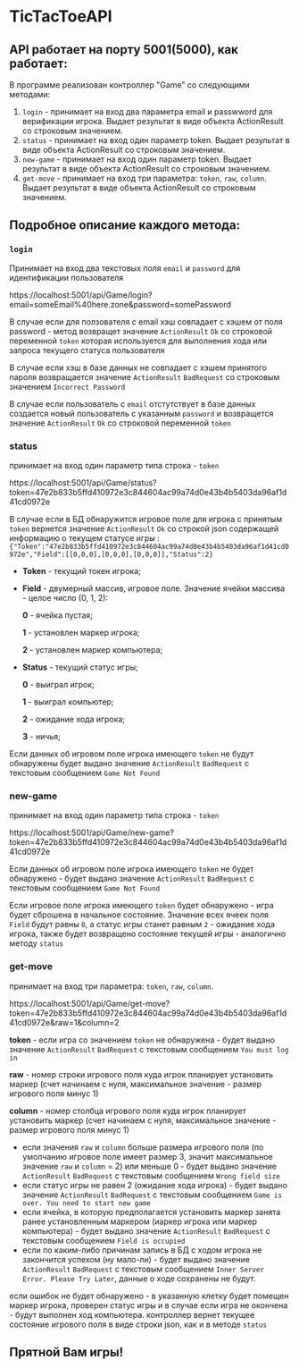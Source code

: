 # TicTacToeAPI

## API работает на порту 5001(5000), как работает:

В программе реализован контроллер "Game" со следующими методами:
1. `login` - принимает на вход два параметра email и passwword для верификации игрока. Выдает результат в виде объекта ActionResult со строковым значением.
2. `status` - принимает на вход один параметр token. Выдает результат в виде объекта ActionResult со строковым значением.
3. `new-game` - принимает на вход один параметр token. Выдает результат в виде объекта ActionResult со строковым значением.
4. `get-move` - принимает на вход три параметра: `token`, `raw`, `column`. Выдает результат в виде объекта ActionResult со строковым значением.


## Подробное описание каждого метода:

### `login`

Принимает на вход два текстовых поля `email` и `password` для идентификации пользователя

https://localhost:5001/api/Game/login?email=someEmail%40here.zone&password=somePassword

В случае если для ползователя с email хэш совпадает с хэшем от поля password - метод возвращет значение `ActionResult` `Ok` со строковой переменной `token` которая используется для выполнения хода или запроса текущего статуса пользователя

В случае если хэш в базе данных не совпадает с хэшем принятого пароля возвращается значение `ActionResult` `BadRequest` со строковым значением `Incorrect Password`

В случае если пользователь с `email` отстутствует в базе данных создается новый пользователь с указанным `password` и возвращется значение `ActionResult` `Ok` со строковой переменной `token`

### status

принимает на вход один параметр типа строка - `token`

https://localhost:5001/api/Game/status?token=47e2b833b5ffd410972e3c844604ac99a74d0e43b4b5403da96af1d41cd0972e

В случае если в БД обнаружится игровое поле для игрока с принятым `token` вернется значение `ActionResult` `Ok` со строкой json содержащей информацию о текущем статусе игры : `{"Token":"47e2b833b5ffd410972e3c844604ac99a74d0e43b4b5403da96af1d41cd0972e","Field":[[0,0,0],[0,0,0],[0,0,0]],"Status":2}`

* **Token** - текущий токен игрока;
* **Field** - двумерный массив, игровое поле. Значение ячейки массива - целое число (0, 1, 2):
    
    **0** - ячейка пустая;

    **1** - установлен маркер игрока;

    **2** - установлен маркер компьютера;

* **Status** - текущий статус игры;

    **0** - выиграл игрок;

    **1** - выиграл компьютер;

    **2** - ожидание хода игрока;
    
    **3** - ничья;

Если данных об игровом поле игрока имеющего `token` не будут обнаружены будет выдано значение `ActionResult` `BadRequest` с текстовым сообщением `Game Not Found`

### new-game

принимает на вход один параметр типа строка - `token`

https://localhost:5001/api/Game/new-game?token=47e2b833b5ffd410972e3c844604ac99a74d0e43b4b5403da96af1d41cd0972e

Если данных об игровом поле игрока имеющего `token` не будет обнаружено - будет выдано значение `ActionResult` `BadRequest` с текстовым сообщением `Game Not Found`

Если игровое поле игрока имеющего `token` будет обнаружено - игра будет сброшена в начальное состояние. Значение всех ячеек поля `Field` будут равны `0`, а статус игры станет равным `2` - ожидание хода игрока, также будет возвращено состояние текущей игры - аналогично методу `status`

### get-move

принимает на вход три параметра: `token`, `raw`, `column`.

https://localhost:5001/api/Game/get-move?token=47e2b833b5ffd410972e3c844604ac99a74d0e43b4b5403da96af1d41cd0972e&raw=1&column=2

**token** - если игра со значением `token` не обнаружена - будет выдано значение `ActionResult` `BadRequest` с текстовым сообщением `You must log in`

**raw** - номер строки игрового поля куда игрок планирует установить маркер (счет начинаем с нуля, максимальное значение - размер игрового поля минус 1)

**column** - номер столбца игрового поля куда игрок планирует установить маркер (счет начинаем с нуля, максимальное значение - размер игрового поля минус 1)

* если значения `raw` и `column` больше размера игрового поля (по умолчанию игровое поле имеет размер 3, значит максимальное значение `raw` и `column` = 2) или меньше 0 - будет выдано значение `ActionResult` `BadRequest` с текстовым сообщением `Wrong field size`
* если статус игры не равен 2 (ожидание хода игрока) - будет выдано значение `ActionResult` `BadRequest` с текстовым сообщением `Game is over. You need to start new game`
* если ячейка, в которую предполагается установить маркер занята ранее установленным маркером (иаркер игрока или маркер компьютера) - будет выдано значение `ActionResult` `BadRequest` с текстовым сообщением `Field is occupied`
* если по каким-либо причинам запись в БД с ходом игрока не закончится успехом (ну мало-ли) - будет выдано значение `ActionResult` `BadRequest` с текстовым сообщением `Inner Server Error. Please Try Later`, данные о ходе сохранены не будут.

если ошибок не будет обнаружено - в указанную клетку будет помещен маркер игрока, проверен статус игры и в случае если игра не окончена - будут выполнен ход компьютера. контроллер вернет текущее состояние игрового поля в виде строки json, как и в методе `status`

## Прятной Вам игры!
